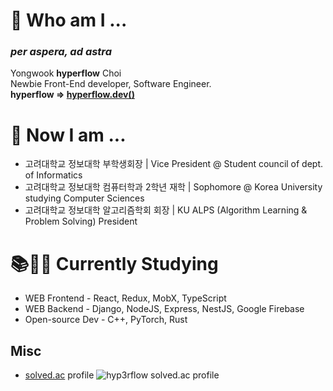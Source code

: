 # 🌱 Who am I ...
### ***per aspera, ad astra***  
Yongwook **hyperflow** Choi  
Newbie Front-End developer, Software Engineer.  
**hyperflow => [hyperflow.dev()](https://hyperflow.dev/about)**  

# 🤔 Now I am ...
- 고려대학교 정보대학 부학생회장 | Vice President @ Student council of dept. of Informatics
- 고려대학교 정보대학 컴퓨터학과 2학년 재학 | Sophomore @ Korea University studying Computer Sciences
- 고려대학교 정보대학 알고리즘학회 회장 | KU ALPS (Algorithm Learning & Problem Solving) President

# 📚✍🏼 Currently Studying
- WEB Frontend - React, Redux, MobX, TypeScript
- WEB Backend - Django, NodeJS, Express, NestJS, Google Firebase
- Open-source Dev - C++, PyTorch, Rust

## Misc
- [solved.ac](https://solved.ac/profile/hyperflow) profile
![hyp3rflow solved.ac profile](https://github-readme-solvedac.hyp3rflow.vercel.app/api/?handle=hyperflow)

